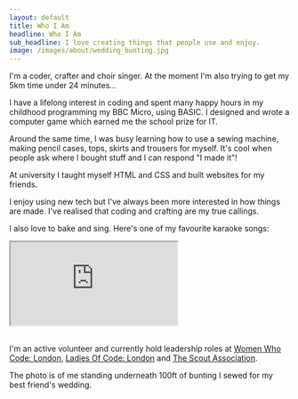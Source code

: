 ```yaml
---
layout: default
title: Who I Am
headline: Who I Am
sub_headline: I love creating things that people use and enjoy.
image: /images/about/wedding_bunting.jpg
---
```


I'm a coder, crafter and choir singer.  At the moment I'm also trying to get my 5km time under 24 minutes...

I have a lifelong interest in coding and spent many happy hours in my childhood programming my BBC Micro, using BASIC. I designed and wrote a computer game which earned me the school prize for IT.

Around the same time, I was busy learning how to use a sewing machine, making pencil cases, tops, skirts and trousers for myself.  It's cool when people ask where I bought stuff and I can respond "I made it"!

At university I taught myself HTML and CSS and built websites for my friends.

I enjoy using new tech but I've always been more interested in how things are made. I've realised that coding and crafting are my true callings.

I also love to bake and sing.  Here's one of my favourite karaoke songs:

<div class="embed-responsive embed-responsive-16by9">
  <iframe class="embed-responsive-item" src="https://www.youtube.com/embed/6ul-cZyuYq4" allowfullscreen></iframe>
</div><br/>

I'm an active volunteer and currently hold leadership roles at [Women Who Code: London](https://www.womenwhocode.com/london), [Ladies Of Code: London](https://www.ladiesofcode.com) and [The Scout Association](https://www.scouts.org.uk).

The photo is of me standing underneath 100ft of bunting I sewed for my best friend's wedding.
